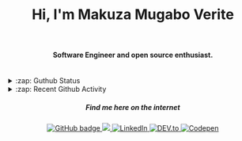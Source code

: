 
<h1 align="center">Hi, I'm Makuza Mugabo Verite </h1> 

<br/>
<h4 align="center">Software Engineer  and open source enthusiast.</h4>
 <br/>


<details>
  <summary>:zap: Guthub Status</summary>
 <p>
  <p align="center"><img width="100%" src="https://github-readme-stats.vercel.app/api?username=makuzaverite&count_private=true&show_icons=true&include_all_commits=true&show_icons=true&theme=tokyonight" /></p>
  </p>
</details>

<details>
  <summary>:zap: Recent Github Activity</summary>

<!--START_SECTION:activity-->
1. 🎉 Merged PR [#1](https://github.com/makuzaverite/dots/pull/1) in [makuzaverite/dots](https://github.com/makuzaverite/dots)
2. 💪 Opened PR [#1](https://github.com/makuzaverite/dots/pull/1) in [makuzaverite/dots](https://github.com/makuzaverite/dots)
3. 🎉 Merged PR [#15](https://github.com/makuzaverite/online-shopping-store/pull/15) in [makuzaverite/online-shopping-store](https://github.com/makuzaverite/online-shopping-store)
4. 💪 Opened PR [#15](https://github.com/makuzaverite/online-shopping-store/pull/15) in [makuzaverite/online-shopping-store](https://github.com/makuzaverite/online-shopping-store)
5. 🎉 Merged PR [#14](https://github.com/makuzaverite/online-shopping-store/pull/14) in [makuzaverite/online-shopping-store](https://github.com/makuzaverite/online-shopping-store)
<!--END_SECTION:activity-->
</details>



<h5 align="center"><em>Find me here on the internet</em></h5>

<p align="center">
 
  <a href="https://github.com/makuzaverite?tab=followers">
    <img src="https://img.shields.io/github/followers/makuzaverite?label=Followers&logo=GitHub&style=for-the-badge" alt="GitHub badge" />
  </a>
  
   <a href="http://twitter.com/makuza_mugabo_v">
    <img src="https://img.shields.io/twitter/follow/makuza_mugabo_v?label=Twitter&logo=twitter&style=for-the-badge" />
  </a>
 
 <a href="https://www.linkedin.com/in/makuza-mugabo-verite-99369a184/" target="_blank">
  <img src="https://img.shields.io/badge/LinkedIn-%230077B5.svg?&style=for-the-badge&logo=LinkedIn&logoColor=white" alt="LinkedIn">
</a>

<a href="https://dev.to/mugaboverite" target="_blank">
   <img src="https://img.shields.io/badge/DEV-%230A0A0A.svg?&style=for-the-badge&logo=DEV.to&logoColor=white" alt="DEV.to">
</a>


<a href="https://codepen.io/makuza-mugabo-verite" target="_blank">
   <img src="https://img.shields.io/badge/Codepen-%230A0A0A.svg?&style=for-the-badge&logo=Codepen&logoColor=white" alt="Codepen">
</a>

</p>
